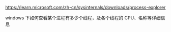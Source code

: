 
https://learn.microsoft.com/zh-cn/sysinternals/downloads/process-explorer

windows 下如何查看某个进程有多少个线程，及各个线程的 CPU、名称等详细信息

